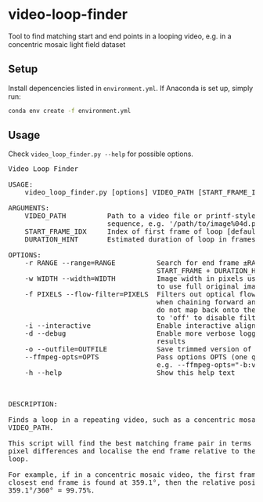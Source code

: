 # video-loop-finder
Tool to find matching start and end points in a looping video, e.g. in a concentric mosaic light field dataset

## Setup
Install depencencies listed in `environment.yml`.
If Anaconda is set up, simply run:
```bash
conda env create -f environment.yml
```

## Usage
Check `video_loop_finder.py --help` for possible options.

<pre>
Video Loop Finder

USAGE:
    video_loop_finder.py [options] VIDEO_PATH [START_FRAME_IDX [DURATION_HINT]]

ARGUMENTS:
    VIDEO_PATH          Path to a video file or printf-style escaped path to image
                        sequence, e.g. '/path/to/image%04d.png'
    START_FRAME_IDX     Index of first frame of loop [default: 0]
    DURATION_HINT       Estimated duration of loop in frames [default: video duration]

OPTIONS:
    -r RANGE --range=RANGE          Search for end frame ±RANGE frames around
                                    START_FRAME + DURATION_HINT [default: 50]
    -w WIDTH --width=WIDTH          Image width in pixels used in computations. Set to 0
                                    to use full original image resolution [default: 256]
    -f PIXELS --flow-filter=PIXELS  Filters out optical flow vectors that,
                                    when chaining forward and backward flows together,
                                    do not map back onto themselves within PIXELS. Set
                                    to 'off' to disable filtering. [default: 0.2]
    -i --interactive                Enable interactive alignment of start and end frames
    -d --debug                      Enable more verbose logging and plot intermediate
                                    results
    -o --outfile=OUTFILE            Save trimmed version of video in OUTFILE
    --ffmpeg-opts=OPTS              Pass options OPTS (one quoted string) to ffmpeg,
                                    e.g. --ffmpeg-opts="-b:v 1000 -c:v h264 -an"
    -h --help                       Show this help text



DESCRIPTION:

Finds a loop in a repeating video, such as a concentric mosaic dataset, stored in
VIDEO_PATH.

This script will find the best matching frame pair in terms of lowest sum of absolute
pixel differences and localise the end frame relative to the actual beginning/end of the
loop.

For example, if in a concentric mosaic video, the first frame is assumed at 0° and the
closest end frame is found at 359.1°, then the relative position of the latter is
359.1°/360° = 99.75%.
</pre>
